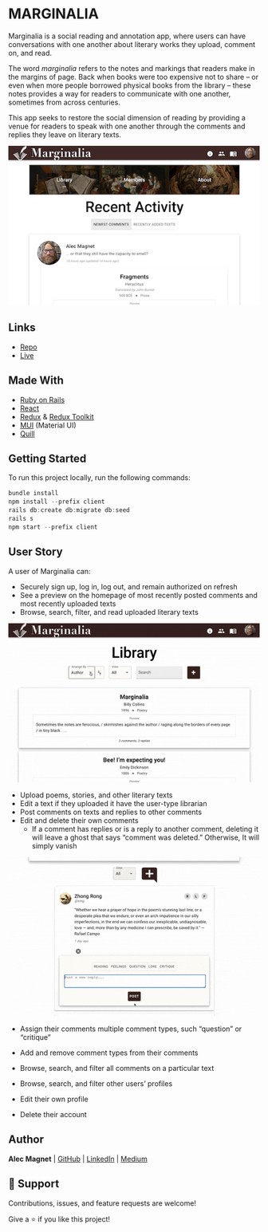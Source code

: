 # MARGINALIA

Marginalia is a social reading and annotation app, where users can have conversations with one another about literary works they upload, comment on, and read.  

The word *marginalia* refers to the notes and markings that readers make in the margins of page. Back when books were too expensive not to share – or even when more people borrowed physical books from the library – these notes provides a way for readers to communicate with one another, sometimes from across centuries.  

This app seeks to restore the social dimension of reading by providing a venue for readers to speak with one another through the comments and replies they leave on literary texts.  

![Homepage with recent comments](/readme_images/recent.png)

## Links
- [Repo](https://github.com/alecmagnet/marginalia)
- [Live](https://magnets-marginalia.herokuapp.com/about)

## Made With  

- [Ruby on Rails](https://rubyonrails.org/) 
- [React](https://reactjs.org/)
- [Redux](https://redux.js.org/) & [Redux Toolkit](https://redux-toolkit.js.org/)
- [MUI](https://mui.com/) (Material UI)
- [Quill](https://quilljs.com/)

## Getting Started  

To run this project locally, run the following commands:
<br />

```javascript
bundle install
npm install --prefix client
rails db:create db:migrate db:seed
rails s
npm start --prefix client
```

## User Story  

A user of Marginalia can:

* Securely sign up, log in, log out, and remain authorized on refresh
* See a preview on the homepage of most recently posted comments and most recently uploaded texts 
* Browse, search, filter, and read uploaded literary texts

![library gif](/readme_images/library.gif)

* Upload poems, stories, and other literary texts
* Edit a text if they uploaded it have the user-type librarian
* Post comments on texts and replies to other comments
* Edit and delete their own comments
  * If a comment has replies or is a reply to another comment, deleting it will leave a ghost that says “comment was deleted.” Otherwise, It will simply vanish

![Posting, editing and deleted a reply](/readme_images/comment.gif)
* Assign their comments multiple comment types, such “question” or “critique”

* Add and remove comment types from their comments
* Browse, search, and filter all comments on a particular text
* Browse, search, and filter other users’ profiles
* Edit their own profile
* Delete their account

## Author

**Alec Magnet** | [GitHub](https://github.com/alecmagnet) | [LinkedIn](https://www.linkedin.com/in/alec-magnet/) | [Medium](https://medium.com/@alecmagnet) 

## 🤝 Support  

Contributions, issues, and feature requests are welcome!

Give a ⭐️ if you like this project!
